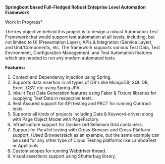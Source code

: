 **Springboot based Full-Fledged Robust Enteprise Level Automation Framework**

Work In Progress*

The key objective behind this project is to design a robust Automation Test Framework that would support test automation at all levels, including, but not limited to UI (Presentation Layer), APIs & Integration (Service Layer), and Unit/Components, etc. The framework supports various Test Data, Test Environment, Configuration Management, and Test Automation features which are needed to run any modern automated tests.

**Features:**
1. Context and Dependency Injection using Spring.
2. Supports data insertion in all types of DB's like MongoDB, SQL DB, Excel, CSV, etc using Spring JPA.
3. Inbuilt Test Data Generation features using Faker & Fixture libraries for supplying Test Data in respective tests.
4. Rest Assured support for API testing and PACT for running Contract tests.
5. Supports all kinds of projects including Data & Keyword-driven along with Page Object Model with PageFactory.
6. Infrastructure support for Dockerized Selenium Grid containers.
7. Support for Parallel testing with Cross-Browser and Cross-Platform support. (Used Browserstack as an example, but the same example can be used for any other type of Cloud Testing platforms like LambdaTest or Applitools.
8. Custom scopes for running Webdriver thread.
9. Visual assertions support using Shutterbug library.	
